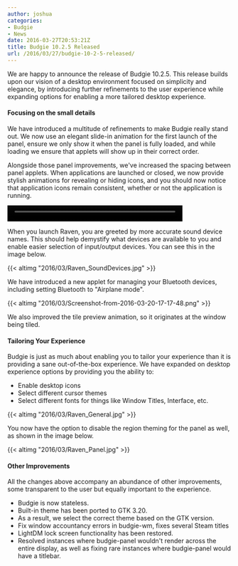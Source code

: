 ```yaml
---
author: joshua
categories:
- Budgie
- News
date: 2016-03-27T20:53:21Z
title: Budgie 10.2.5 Released
url: /2016/03/27/budgie-10-2-5-released/
---
```

We are happy to announce the release of Budgie 10.2.5. This release builds upon our vision of a desktop environment focused on simplicity and elegance, by introducing further refinements to the user experience while expanding options for enabling a 
more tailored desktop experience. 

#### Focusing on the small details

We have introduced a multitude of refinements to make Budgie really stand out. We now use an elegant slide-in animation for the first launch of the panel, ensure we only show it when the panel is fully loaded, and while loading we ensure that applets will 
show up in their correct order.

Alongside those panel improvements, we've increased the spacing between panel applets. When applications are launched or closed, we now provide stylish animations for revealing or hiding icons, and you should now notice that application icons remain 
consistent, whether or not the application is running.

<video src="/imgs/posts/2016/03/Animation-2016-03-27_23.28.16.mp4" autoplay="autoplay" loop="loop" width="394" height="36"></video>

When you launch Raven, you are greeted by more accurate sound device names. This should help demystify what devices are available to you and enable easier selection of input/output devices. You can see this in the image below.

{{< altimg "2016/03/Raven_SoundDevices.jpg" >}}

We have introduced a new applet for managing your Bluetooth devices, including setting Bluetooth to "Airplane mode".

{{< altimg "2016/03/Screenshot-from-2016-03-20-17-17-48.png" >}}

We also improved the tile preview animation, so it originates at the window being tiled.

#### Tailoring Your Experience

Budgie is just as much about enabling you to tailor your experience than it is providing a sane out-of-the-box experience. We have expanded on desktop experience options by providing you the ability to:

-  Enable desktop icons
-  Select different cursor themes
-  Select different fonts for things like Window Titles, Interface, etc.

{{< altimg "2016/03/Raven_General.jpg" >}}

You now have the option to disable the region theming for the panel as well, as shown in the image below.

{{< altimg "2016/03/Raven_Panel.jpg" >}}

#### Other Improvements

All the changes above accompany an abundance of other improvements, some transparent to the user but equally important to the experience.

-  Budgie is now stateless.
-  Built-in theme has been ported to GTK 3.20. 
 - As a result, we select the correct theme based on the GTK version.
-  Fix window accountancy errors in budgie-wm, fixes several Steam titles
-  LightDM lock screen functionality has been restored.
-  Resolved instances where budgie-panel wouldn't render across the entire display, as well as fixing rare instances where budgie-panel would have a titlebar.  